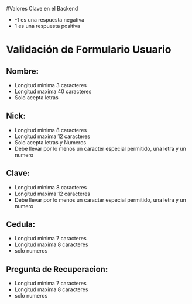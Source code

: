 #Valores Clave en el Backend

*	-1 es una respuesta negativa
*	1 es una respuesta positiva 

# Validación de Formulario Usuario

## Nombre:

* Longitud minima 3 caracteres
* Longitud maxima 40 caracteres 
* Solo acepta letras 

## Nick:

* Longitud minima 8 caracteres
* Longitud maxima 12 caracteres 
* Solo acepta letras y Numeros
* Debe llevar por lo menos un caracter especial permitido, una letra y un numero


## Clave:

* Longitud minima 8 caracteres
* Longitud maxima 12 caracteres 
* Debe llevar por lo menos un caracter especial permitido, una letra y un numero

## Cedula:

* Longitud minima 7 caracteres
* Longitud maxima 8 caracteres 
* solo numeros

## Pregunta de Recuperacion:

* Longitud minima 7 caracteres
* Longitud maxima 8 caracteres 
* solo numeros

